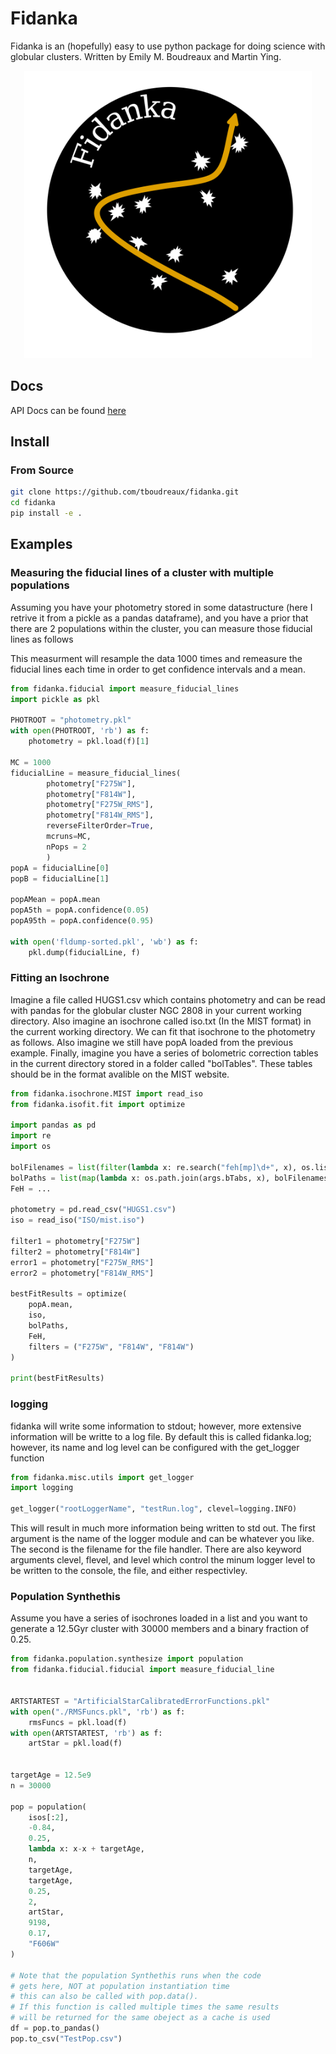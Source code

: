 # Fidanka
Fidanka is an (hopefully) easy to use python package for doing science with globular clusters.
Written by Emily M. Boudreaux and Martin Ying.

<p align="center">
	<img width="460" height="460" src="/assets/fidankaLogo.png">
</p>

## Docs
API Docs can be found <a href="https://tboudreaux.github.io/fidanka/">here</a>

## Install

### From Source

```bash
git clone https://github.com/tboudreaux/fidanka.git
cd fidanka
pip install -e .
```

## Examples

### Measuring the fiducial lines of a cluster with multiple populations
Assuming you have your photometry stored in some datastructure (here I retrive it from a pickle
as a pandas dataframe), and you have a prior that there are 2 populations within the
cluster, you can measure those fiducial lines as follows

This measurment will resample the data 1000 times and remeasure the fiducial lines each time
in order to get confidence intervals and a mean.
```python
from fidanka.fiducial import measure_fiducial_lines
import pickle as pkl

PHOTROOT = "photometry.pkl"
with open(PHOTROOT, 'rb') as f:
    photometry = pkl.load(f)[1]

MC = 1000
fiducialLine = measure_fiducial_lines(
        photometry["F275W"],
        photometry["F814W"],
        photometry["F275W_RMS"],
        photometry["F814W_RMS"],
        reverseFilterOrder=True,
        mcruns=MC,
        nPops = 2
        )
popA = fiducialLine[0]
popB = fiducialLine[1]

popAMean = popA.mean
popA5th = popA.confidence(0.05)
popA95th = popA.confidence(0.95)

with open('fldump-sorted.pkl', 'wb') as f:
    pkl.dump(fiducialLine, f)
```

### Fitting an Isochrone

Imagine a file called HUGS1.csv which contains photometry and can be read with
pandas for the globular cluster NGC 2808 in your current working directory.
Also imagine an isochrone called iso.txt (In the MIST format) in the current working directory. We
can fit that isochrone to the photometry as follows. Also imagine we still
have popA loaded from the previous example. Finally, imagine you have a series of bolometric
correction tables in the current directory stored in a folder called "bolTables". 
These tables should be in the format avalible on the MIST website.

```python
from fidanka.isochrone.MIST import read_iso
from fidanka.isofit.fit import optimize

import pandas as pd
import re
import os

bolFilenames = list(filter(lambda x: re.search("feh[mp]\d+", x), os.listdir("bolTables")))
bolPaths = list(map(lambda x: os.path.join(args.bTabs, x), bolFilenames))
FeH = ...

photometry = pd.read_csv("HUGS1.csv")
iso = read_iso("ISO/mist.iso")

filter1 = photometry["F275W"]
filter2 = photometry["F814W"]
error1 = photometry["F275W_RMS"]
error2 = photometry["F814W_RMS"]

bestFitResults = optimize(
    popA.mean,
    iso,
    bolPaths,
    FeH,
    filters = ("F275W", "F814W", "F814W")
)

print(bestFitResults)
```

### logging
fidanka will write some information to stdout; however, more extensive information will be writte
to a log file. By default this is called fidanka.log; however, its name and log level can be
configured with the get_logger function

```python
from fidanka.misc.utils import get_logger
import logging

get_logger("rootLoggerName", "testRun.log", clevel=logging.INFO)
```

This will result in much more information being written to std out. The first
argument is the name of the logger module and can be whatever you like. The second
is the filename for the file handler. There are also keyword arguments
clevel, flevel, and level which control the minum logger level to be written
to the console, the file, and either respectivley.


### Population Synthethis
Assume you have a series of isochrones loaded in a list and you want to generate
a 12.5Gyr cluster with 30000 members and a binary fraction of 0.25.

```python
from fidanka.population.synthesize import population
from fidanka.fiducial.fiducial import measure_fiducial_line


ARTSTARTEST = "ArtificialStarCalibratedErrorFunctions.pkl"
with open("./RMSFuncs.pkl", 'rb') as f:
    rmsFuncs = pkl.load(f)
with open(ARTSTARTEST, 'rb') as f:
    artStar = pkl.load(f)


targetAge = 12.5e9
n = 30000

pop = population(
    isos[:2],
    -0.84,
    0.25,
    lambda x: x-x + targetAge,
    n,
    targetAge,
    targetAge,
    0.25,
    2,
    artStar,
    9198,
    0.17,
    "F606W"
)

# Note that the population Synthethis runs when the code
# gets here, NOT at population instantiation time
# this can also be called with pop.data().
# If this function is called multiple times the same results
# will be returned for the same obeject as a cache is used
df = pop.to_pandas()
pop.to_csv("TestPop.csv")
```
